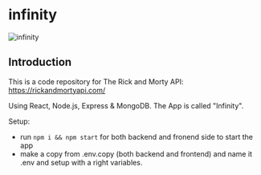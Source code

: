 # infinity

![infinity](https://i.ibb.co/P49XvLp/infinity.png)

## Introduction
This is a code repository for The Rick and Morty API: https://rickandmortyapi.com/

Using React, Node.js, Express & MongoDB. The App is called "Infinity".


Setup:
- run ```npm i && npm start``` for both backend and fronend side to start the app
- make a copy from .env.copy (both backend and frontend) and name it .env and setup with a right variables. 
